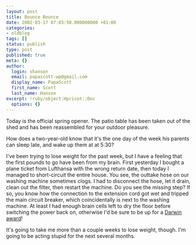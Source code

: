 ```yaml
---
layout: post
title: Bounce Bounce
date: 2002-03-17 07:03:50.000000000 +01:00
categories:
- oldblog
tags: []
status: publish
type: post
published: true
meta: {}
author:
  login: shanson
  email: papascott-wp@gmail.com
  display_name: PapaScott
  first_name: Scott
  last_name: Hanson
excerpt: !ruby/object:Hpricot::Doc
  options: {}
---
```

<p>Today is the official spring opener. The patio table has been taken out of the shed and has been reassembled for your outdoor pleasure.</p>
<p>How does a two-year-old know that it's the one day of the week his parents can sleep late, and wake up them at at 5:30?</p>
<p>I've been trying to lose weight for the past week, but I have a feeling that the first pounds to go have been from my brain. First yesterday I bought a plane ticket from Lufthansa with the wrong return date, then today I managed to short-circuit the entire house. You see, the outtake hose on our washing machine sometimes clogs. I had to disconnect the hose, let it drain, clean out the filter, then restart the machine. Do you see the missing step? If so, you know how the connection to the extension cord got wet and tripped the main circuit breaker, which coincidentally is next to the washing machine. At least I had enough brain cells left to dry the floor before switching the power back on, otherwise I'd be sure to be up for a <a href="http://www.DarwinAwards.com">Darwin award</a>!</p>
<p>It's going to take me more than a couple weeks to lose weight, though. I'm going to be acting stupid for the next several months.</p>
